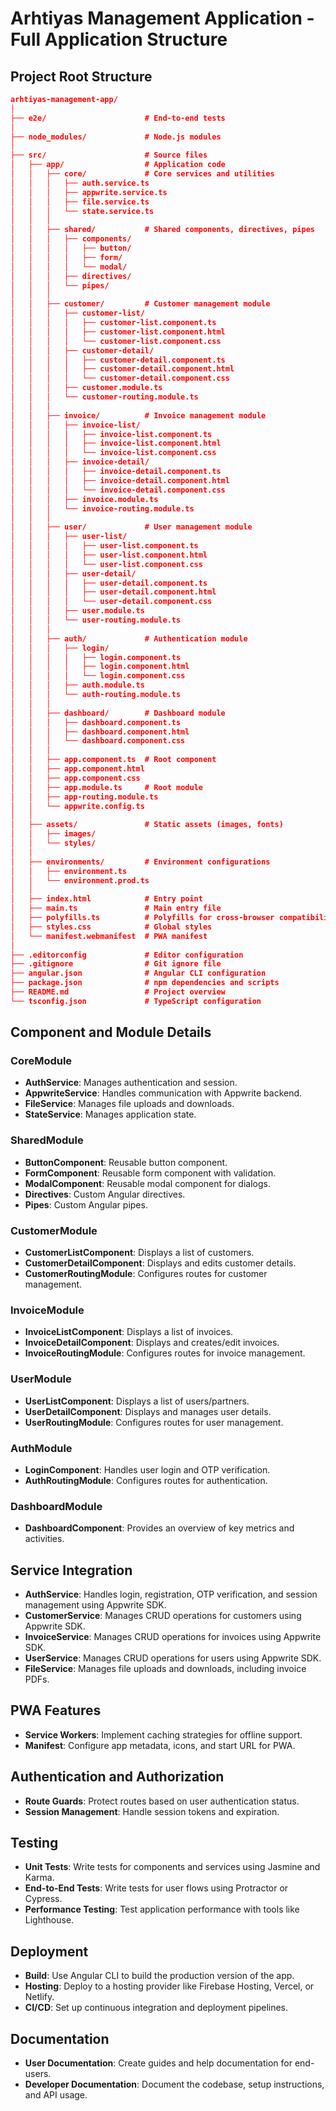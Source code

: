 # Arhtiyas Management Application - Full Application Structure

## Project Root Structure

```json
arhtiyas-management-app/
│
├── e2e/                      # End-to-end tests
│
├── node_modules/             # Node.js modules
│
├── src/                      # Source files
│   ├── app/                  # Application code
│   │   ├── core/             # Core services and utilities
│   │   │   ├── auth.service.ts
│   │   │   ├── appwrite.service.ts
│   │   │   ├── file.service.ts
│   │   │   └── state.service.ts
│   │   │
│   │   ├── shared/           # Shared components, directives, pipes
│   │   │   ├── components/
│   │   │   │   ├── button/
│   │   │   │   ├── form/
│   │   │   │   └── modal/
│   │   │   ├── directives/
│   │   │   └── pipes/
│   │   │
│   │   ├── customer/         # Customer management module
│   │   │   ├── customer-list/
│   │   │   │   ├── customer-list.component.ts
│   │   │   │   ├── customer-list.component.html
│   │   │   │   └── customer-list.component.css
│   │   │   ├── customer-detail/
│   │   │   │   ├── customer-detail.component.ts
│   │   │   │   ├── customer-detail.component.html
│   │   │   │   └── customer-detail.component.css
│   │   │   ├── customer.module.ts
│   │   │   └── customer-routing.module.ts
│   │   │
│   │   ├── invoice/          # Invoice management module
│   │   │   ├── invoice-list/
│   │   │   │   ├── invoice-list.component.ts
│   │   │   │   ├── invoice-list.component.html
│   │   │   │   └── invoice-list.component.css
│   │   │   ├── invoice-detail/
│   │   │   │   ├── invoice-detail.component.ts
│   │   │   │   ├── invoice-detail.component.html
│   │   │   │   └── invoice-detail.component.css
│   │   │   ├── invoice.module.ts
│   │   │   └── invoice-routing.module.ts
│   │   │
│   │   ├── user/             # User management module
│   │   │   ├── user-list/
│   │   │   │   ├── user-list.component.ts
│   │   │   │   ├── user-list.component.html
│   │   │   │   └── user-list.component.css
│   │   │   ├── user-detail/
│   │   │   │   ├── user-detail.component.ts
│   │   │   │   ├── user-detail.component.html
│   │   │   │   └── user-detail.component.css
│   │   │   ├── user.module.ts
│   │   │   └── user-routing.module.ts
│   │   │
│   │   ├── auth/             # Authentication module
│   │   │   ├── login/
│   │   │   │   ├── login.component.ts
│   │   │   │   ├── login.component.html
│   │   │   │   └── login.component.css
│   │   │   ├── auth.module.ts
│   │   │   └── auth-routing.module.ts
│   │   │
│   │   ├── dashboard/        # Dashboard module
│   │   │   ├── dashboard.component.ts
│   │   │   ├── dashboard.component.html
│   │   │   └── dashboard.component.css
│   │   │
│   │   ├── app.component.ts  # Root component
│   │   ├── app.component.html
│   │   ├── app.component.css
│   │   ├── app.module.ts     # Root module
│   │   ├── app-routing.module.ts
│   │   └── appwrite.config.ts
│   │
│   ├── assets/               # Static assets (images, fonts)
│   │   ├── images/
│   │   └── styles/
│   │
│   ├── environments/         # Environment configurations
│   │   ├── environment.ts
│   │   └── environment.prod.ts
│   │
│   ├── index.html            # Entry point
│   ├── main.ts               # Main entry file
│   ├── polyfills.ts          # Polyfills for cross-browser compatibility
│   ├── styles.css            # Global styles
│   └── manifest.webmanifest  # PWA manifest
│
├── .editorconfig             # Editor configuration
├── .gitignore                # Git ignore file
├── angular.json              # Angular CLI configuration
├── package.json              # npm dependencies and scripts
├── README.md                 # Project overview
└── tsconfig.json             # TypeScript configuration
```


## Component and Module Details

### CoreModule
- **AuthService**: Manages authentication and session.
- **AppwriteService**: Handles communication with Appwrite backend.
- **FileService**: Manages file uploads and downloads.
- **StateService**: Manages application state.

### SharedModule
- **ButtonComponent**: Reusable button component.
- **FormComponent**: Reusable form component with validation.
- **ModalComponent**: Reusable modal component for dialogs.
- **Directives**: Custom Angular directives.
- **Pipes**: Custom Angular pipes.

### CustomerModule
- **CustomerListComponent**: Displays a list of customers.
- **CustomerDetailComponent**: Displays and edits customer details.
- **CustomerRoutingModule**: Configures routes for customer management.

### InvoiceModule
- **InvoiceListComponent**: Displays a list of invoices.
- **InvoiceDetailComponent**: Displays and creates/edit invoices.
- **InvoiceRoutingModule**: Configures routes for invoice management.

### UserModule
- **UserListComponent**: Displays a list of users/partners.
- **UserDetailComponent**: Displays and manages user details.
- **UserRoutingModule**: Configures routes for user management.

### AuthModule
- **LoginComponent**: Handles user login and OTP verification.
- **AuthRoutingModule**: Configures routes for authentication.

### DashboardModule
- **DashboardComponent**: Provides an overview of key metrics and activities.

## Service Integration

- **AuthService**: Handles login, registration, OTP verification, and session management using Appwrite SDK.
- **CustomerService**: Manages CRUD operations for customers using Appwrite SDK.
- **InvoiceService**: Manages CRUD operations for invoices using Appwrite SDK.
- **UserService**: Manages CRUD operations for users using Appwrite SDK.
- **FileService**: Manages file uploads and downloads, including invoice PDFs.

## PWA Features

- **Service Workers**: Implement caching strategies for offline support.
- **Manifest**: Configure app metadata, icons, and start URL for PWA.

## Authentication and Authorization

- **Route Guards**: Protect routes based on user authentication status.
- **Session Management**: Handle session tokens and expiration.

## Testing

- **Unit Tests**: Write tests for components and services using Jasmine and Karma.
- **End-to-End Tests**: Write tests for user flows using Protractor or Cypress.
- **Performance Testing**: Test application performance with tools like Lighthouse.

## Deployment

- **Build**: Use Angular CLI to build the production version of the app.
- **Hosting**: Deploy to a hosting provider like Firebase Hosting, Vercel, or Netlify.
- **CI/CD**: Set up continuous integration and deployment pipelines.

## Documentation

- **User Documentation**: Create guides and help documentation for end-users.
- **Developer Documentation**: Document the codebase, setup instructions, and API usage.
